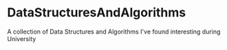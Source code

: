 # DataStructuresAndAlgorithms
A collection of Data Structures and Algorithms I've found interesting during University
